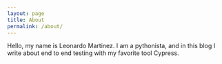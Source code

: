 ```yaml
---
layout: page
title: About
permalink: /about/
---
```


Hello, my name is Leonardo Martinez. I am a pythonista, and in this blog I write about
end to end testing with my favorite tool Cypress.